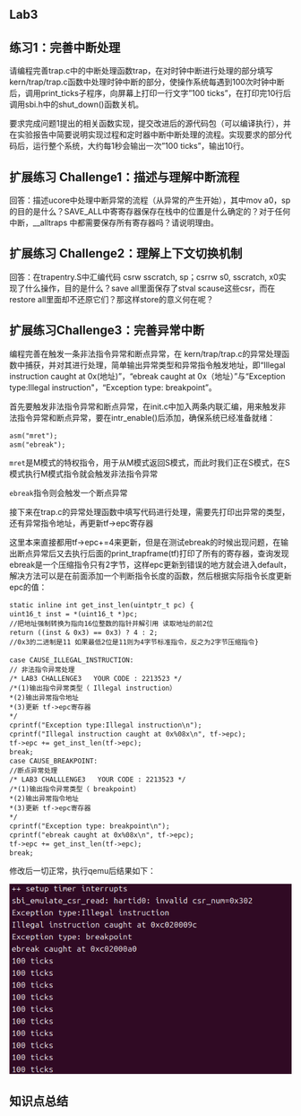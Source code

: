 ## Lab3

 ## 练习1：完善中断处理 

请编程完善trap.c中的中断处理函数trap，在对时钟中断进行处理的部分填写kern/trap/trap.c函数中处理时钟中断的部分，使操作系统每遇到100次时钟中断后，调用print_ticks子程序，向屏幕上打印一行文字”100 ticks”，在打印完10行后调用sbi.h中的shut_down()函数关机。

要求完成问题1提出的相关函数实现，提交改进后的源代码包（可以编译执行），并在实验报告中简要说明实现过程和定时器中断中断处理的流程。实现要求的部分代码后，运行整个系统，大约每1秒会输出一次”100 ticks”，输出10行。

## 扩展练习 Challenge1：描述与理解中断流程

回答：描述ucore中处理中断异常的流程（从异常的产生开始），其中mov a0，sp的目的是什么？SAVE_ALL中寄寄存器保存在栈中的位置是什么确定的？对于任何中断，__alltraps 中都需要保存所有寄存器吗？请说明理由。

## 扩展练习 Challenge2：理解上下文切换机制

回答：在trapentry.S中汇编代码 csrw sscratch, sp；csrrw s0, sscratch, x0实现了什么操作，目的是什么？save all里面保存了stval scause这些csr，而在restore all里面却不还原它们？那这样store的意义何在呢？

## 扩展练习Challenge3：完善异常中断


编程完善在触发一条非法指令异常和断点异常，在 kern/trap/trap.c的异常处理函数中捕获，并对其进行处理，简单输出异常类型和异常指令触发地址，即“Illegal instruction caught at 0x(地址)”，“ebreak caught at 0x（地址）”与“Exception type:Illegal instruction"，“Exception type: breakpoint”。

首先要触发非法指令异常和断点异常，在init.c中加入两条内联汇编，用来触发非法指令异常和断点异常，要在intr_enable()后添加，确保系统已经准备就绪：

```
asm("mret");
asm("ebreak");
```

`mret`是M模式的特权指令，用于从M模式返回S模式，而此时我们正在S模式，在S模式执行M模式指令就会触发非法指令异常

`ebreak`指令则会触发一个断点异常

接下来在trap.c的异常处理函数中填写代码进行处理，需要先打印出异常的类型，还有异常指令地址，再更新tf->epc寄存器

这里本来直接都用tf->epc+=4来更新，但是在测试ebreak的时候出现问题，在输出断点异常后又去执行后面的print_trapframe(tf)打印了所有的寄存器，查询发现ebreak是一个压缩指令只有2字节，这样epc更新到错误的地方就会进入default，解决方法可以是在前面添加一个判断指令长度的函数，然后根据实际指令长度更新epc的值：

```
static inline int get_inst_len(uintptr_t pc) {
uint16_t inst = *(uint16_t *)pc;
//把地址强制转换为指向16位整数的指针并解引用 读取地址的前2位
return ((inst & 0x3) == 0x3) ? 4 : 2;
//0x3的二进制是11 如果最低2位是11则为4字节标准指令，反之为2字节压缩指令}

case CAUSE_ILLEGAL_INSTRUCTION:
// 非法指令异常处理
/* LAB3 CHALLENGE3   YOUR CODE : 2213523 */
/*(1)输出指令异常类型（ Illegal instruction）
*(2)输出异常指令地址
*(3)更新 tf->epc寄存器
*/
cprintf("Exception type:Illegal instruction\n");
cprintf("Illegal instruction caught at 0x%08x\n", tf->epc);
tf->epc += get_inst_len(tf->epc);
break;
case CAUSE_BREAKPOINT:
//断点异常处理
/* LAB3 CHALLLENGE3   YOUR CODE : 2213523 */
/*(1)输出指令异常类型（ breakpoint）
*(2)输出异常指令地址
*(3)更新 tf->epc寄存器
*/
cprintf("Exception type: breakpoint\n");
cprintf("ebreak caught at 0x%08x\n", tf->epc);
tf->epc += get_inst_len(tf->epc);
break;
```

修改后一切正常，执行qemu后结果如下：

![lab2](./lab3_1.png)

## 知识点总结




